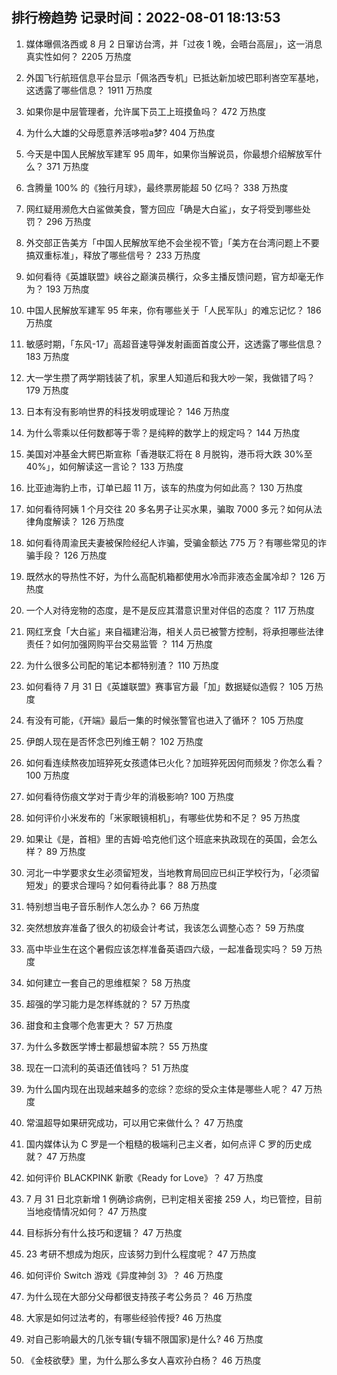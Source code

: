 
## 排行榜趋势 记录时间：2022-08-01 18:13:53
  
  1. 媒体曝佩洛西或 8 月 2 日窜访台湾，并「过夜 1 晚，会晤台高层」，这一消息真实性如何？ 2205 万热度
    
  2. 外国飞行航班信息平台显示「佩洛西专机」已抵达新加坡巴耶利峇空军基地，这透露了哪些信息？ 1911 万热度
    
  3. 如果你是中层管理者，允许属下员工上班摸鱼吗？ 472 万热度
    
  4. 为什么大雄的父母愿意养活哆啦a梦? 404 万热度
    
  5. 今天是中国人民解放军建军 95 周年，如果你当解说员，你最想介绍解放军什么？ 371 万热度
    
  6. 含腾量 100% 的《独行月球》，最终票房能超 50 亿吗？ 338 万热度
    
  7. 网红疑用濒危大白鲨做美食，警方回应「确是大白鲨」，女子将受到哪些处罚？ 296 万热度
    
  8. 外交部正告美方「中国人民解放军绝不会坐视不管」「美方在台湾问题上不要搞双重标准」，释放了哪些信号？ 233 万热度
    
  9. 如何看待《英雄联盟》峡谷之巅演员横行，众多主播反馈问题，官方却毫无作为？ 193 万热度
    
  10. 中国人民解放军建军 95 年来，你有哪些关于「人民军队」的难忘记忆？ 186 万热度
    
  11. 敏感时期，「东风-17」高超音速导弹发射画面首度公开，这透露了哪些信息？ 183 万热度
    
  12. 大一学生攒了两学期钱装了机，家里人知道后和我大吵一架，我做错了吗？ 179 万热度
    
  13. 日本有没有影响世界的科技发明或理论？ 146 万热度
    
  14. 为什么零乘以任何数都等于零？是纯粹的数学上的规定吗？ 144 万热度
    
  15. 美国对冲基金大鳄巴斯宣称「香港联汇将在 8 月脱钩，港币将大跌 30%至 40%」，如何解读这一言论？ 133 万热度
    
  16. 比亚迪海豹上市，订单已超 11 万，该车的热度为何如此高？ 130 万热度
    
  17. 如何看待阿姨 1 个月交往 20 多名男子让买水果，骗取 7000 多元？如何从法律角度解读？ 126 万热度
    
  18. 如何看待周渝民夫妻被保险经纪人诈骗，受骗金额达 775 万？有哪些常见的诈骗手段？ 126 万热度
    
  19. 既然水的导热性不好，为什么高配机箱都使用水冷而非液态金属冷却？ 126 万热度
    
  20. 一个人对待宠物的态度，是不是反应其潜意识里对伴侣的态度？ 117 万热度
    
  21. 网红烹食「大白鲨」来自福建沿海，相关人员已被警方控制，将承担哪些法律责任？如何加强网购平台交易监管 ？ 114 万热度
    
  22. 为什么很多公司配的笔记本都特别渣？ 110 万热度
    
  23. 如何看待 7 月 31 日《英雄联盟》赛事官方最「加」数据疑似造假？ 105 万热度
    
  24. 有没有可能，《开端》最后一集的时候张警官也进入了循环？ 105 万热度
    
  25. 伊朗人现在是否怀念巴列维王朝？ 102 万热度
    
  26. 如何看连续熬夜加班猝死女孩遗体已火化？加班猝死因何而频发？你怎么看？ 100 万热度
    
  27. 如何看待伤痕文学对于青少年的消极影响? 100 万热度
    
  28. 如何评价小米发布的「米家眼镜相机」，有哪些优势和不足？ 95 万热度
    
  29. 如果让《是，首相》里的吉姆·哈克他们这个班底来执政现在的英国，会怎么样？ 89 万热度
    
  30. 河北一中学要求女生必须留短发，当地教育局回应已纠正学校行为，「必须留短发」的要求合理吗？如何看待此事？ 88 万热度
    
  31. 特别想当电子音乐制作人怎么办？ 66 万热度
    
  32. 突然想放弃准备了很久的初级会计考试，我该怎么调整心态？ 59 万热度
    
  33. 高中毕业生在这个暑假应该怎样准备英语四六级，一起准备现实吗？ 59 万热度
    
  34. 如何建立一套自己的思维框架？ 58 万热度
    
  35. 超强的学习能力是怎样练就的？ 57 万热度
    
  36. 甜食和主食哪个危害更大？ 57 万热度
    
  37. 为什么多数医学博士都最想留本院？ 55 万热度
    
  38. 现在一口流利的英语还值钱吗？ 51 万热度
    
  39. 为什么国内现在出现越来越多的恋综？恋综的受众主体是哪些人呢？ 47 万热度
    
  40. 常温超导如果研究成功，可以用它来做什么？ 47 万热度
    
  41. 国内媒体认为 C 罗是一个粗糙的极端利己主义者，如何点评 C 罗的历史成就？ 47 万热度
    
  42. 如何评价 BLACKPINK 新歌《Ready for Love》？ 47 万热度
    
  43. 7 月 31 日北京新增 1 例确诊病例，已判定相关密接 259 人，均已管控，目前当地疫情情况如何？ 47 万热度
    
  44. 目标拆分有什么技巧和逻辑？ 47 万热度
    
  45. 23 考研不想成为炮灰，应该努力到什么程度呢？ 47 万热度
    
  46. 如何评价 Switch 游戏《异度神剑 3》？ 46 万热度
    
  47. 为什么现在大部分父母都很支持孩子考公务员？ 46 万热度
    
  48. 大家是如何过法考的，有哪些经验传授? 46 万热度
    
  49. 对自己影响最大的几张专辑(专辑不限国家)是什么? 46 万热度
    
  50. 《金枝欲孽》里，为什么那么多女人喜欢孙白杨？ 46 万热度
    